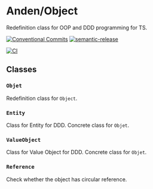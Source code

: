 # Anden/Object

Redefinition class for OOP and DDD programming for TS.

[![Conventional Commits](https://img.shields.io/badge/Conventional%20Commits-1.0.0-yellow.svg)](https://conventionalcommits.org)
[![semantic-release](https://img.shields.io/badge/%20%20%F0%9F%93%A6%F0%9F%9A%80-semantic--release-e10079.svg)](https://github.com/semantic-release/semantic-release)

[![CI](https://github.com/jamashita/anden/actions/workflows/ci.yml/badge.svg)](https://github.com/jamashita/anden/actions/workflows/ci.yml)

## Classes

### `Objet`

Redefinition class for `Object`.

### `Entity`

Class for Entity for DDD. Concrete class for `Objet`.

### `ValueObject`

Class for Value Object for DDD. Concrete class for `Objet`.

### `Reference`

Check whether the object has circular reference.